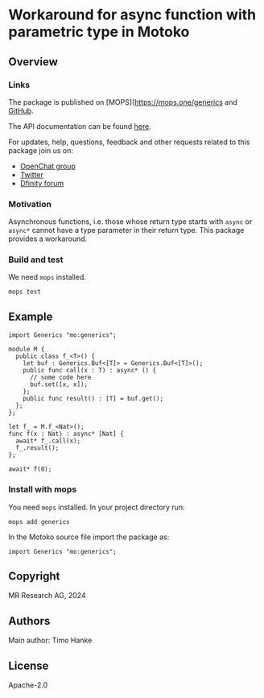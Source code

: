 # Workaround for async function with parametric type in Motoko

## Overview

### Links

The package is published on [MOPS](https://mops.one/generics and [GitHub](https://github.com/research-ag/generics).

The API documentation can be found [here](https://mops.one/generics/docs).

For updates, help, questions, feedback and other requests related to this package join us on:

* [OpenChat group](https://oc.app/2zyqk-iqaaa-aaaar-anmra-cai)
* [Twitter](https://twitter.com/mr_research_ag)
* [Dfinity forum](https://forum.dfinity.org/)

### Motivation

Asynchronous functions, i.e. those whose return type starts with `async` or `async*` cannot have a type parameter in their return type.
This package provides a workaround.

### Build and test

We need `mops` installed.

```
mops test
```

## Example

```
import Generics "mo:generics";

module M {  
  public class f_<T>() {
    let buf : Generics.Buf<[T]> = Generics.Buf<[T]>();
    public func call(x : T) : async* () {
      // some code here
      buf.set([x, x]);
    };
    public func result() : [T] = buf.get();
  };
};

let f_ = M.f_<Nat>();
func f(x : Nat) : async* [Nat] {
  await* f_.call(x);
  f_.result();
};

await* f(0);
```

### Install with mops

You need `mops` installed. In your project directory run:
```
mops add generics
```

In the Motoko source file import the package as:
```
import Generics "mo:generics";
```

## Copyright

MR Research AG, 2024
## Authors

Main author: Timo Hanke
## License 

Apache-2.0

